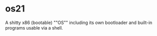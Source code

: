 # os21

A shitty x86 (bootable) ""OS"" including its own bootloader and built-in programs usable via a shell.

